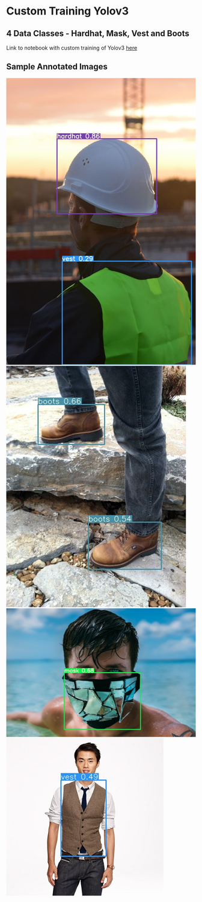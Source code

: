 # Custom Training Yolov3
## 4 Data Classes - Hardhat, Mask, Vest and Boots

Link to notebook with custom training of Yolov3 [here](https://github.com/a-pujahari/EVA8/blob/main/Session12/Yolov3_CustomDataset/YOLOv3%20Custom%20Training.ipynb)

## Sample Annotated Images

![Image1](https://github.com/a-pujahari/EVA8/blob/main/Session12/Yolov3_CustomDataset/Custom_Dataset_Results/hardhat1.jpeg)
![Image2](https://github.com/a-pujahari/EVA8/blob/main/Session12/Yolov3_CustomDataset/Custom_Dataset_Results/boots8.jpeg)
![Image3](https://github.com/a-pujahari/EVA8/blob/main/Session12/Yolov3_CustomDataset/Custom_Dataset_Results/mask8.jpeg)
![Image4](https://github.com/a-pujahari/EVA8/blob/main/Session12/Yolov3_CustomDataset/Custom_Dataset_Results/vest3.jpeg)
